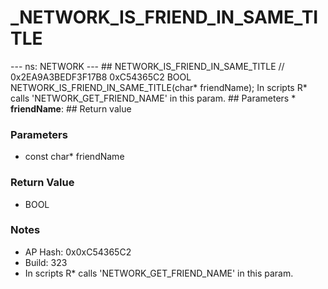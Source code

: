 # _NETWORK_IS_FRIEND_IN_SAME_TITLE

--- ns: NETWORK --- ## NETWORK_IS_FRIEND_IN_SAME_TITLE  // 0x2EA9A3BEDF3F17B8 0xC54365C2 BOOL NETWORK_IS_FRIEND_IN_SAME_TITLE(char* friendName);  In scripts R* calls 'NETWORK_GET_FRIEND_NAME' in this param.  ## Parameters * **friendName**:  ## Return value

### Parameters
* const char* friendName

### Return Value
* BOOL

### Notes
* AP Hash: 0x0xC54365C2
* Build: 323
* In scripts R* calls 'NETWORK_GET_FRIEND_NAME' in this param.

